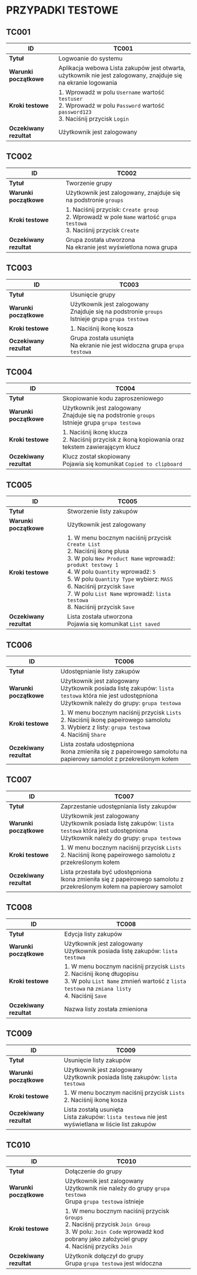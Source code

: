 # PRZYPADKI TESTOWE

## TC001

| ID       | TC001                                                                 |
|--------------------|----------------------------------------------------------------------|
| **Tytuł**    | Logwoanie do systemu |
| **Warunki początkowe**          | Aplikacja webowa Lista zakupów jest otwarta, użytkownik nie jest zalogowany, znajduje się na ekranie logowania |
| **Kroki testowe**| 1. Wprowadź w polu `Username` wartość `testuser`</br> 2. Wprowadź w polu `Password`  wartość `password123`</br> 3. Naciśnij przycisk `Login` |
| **Oczekiwany rezultat**| Użytkownik jest zalogowany |

## TC002

| ID       | TC002                                                                 |
|--------------------|----------------------------------------------------------------------|
| **Tytuł**    | Tworzenie grupy |
| **Warunki początkowe**          | Użytkownik jest zalogowany, znajduje się na podstronie `groups` |
| **Kroki testowe**| 1. Naciśnij przycisk: `Create group`</br> 2. Wprowadź w pole `Name` wartość `grupa testowa`</br> 3. Naciśnij przycisk `Create` |
| **Oczekiwany rezultat**| Grupa została utworzona</br> Na ekranie jest wyświetlona nowa grupa |

## TC003

| ID       | TC003                                                                 |
|--------------------|----------------------------------------------------------------------|
| **Tytuł**    | Usunięcie grupy |
| **Warunki początkowe**          | Użytkownik jest zalogowany</br> Znajduje się na podstronie `groups`</br> Istnieje grupa `grupa testowa` |
| **Kroki testowe**| 1. Naciśnij ikonę kosza |
| **Oczekiwany rezultat**| Grupa została usunięta</br> Na ekranie nie jest widoczna grupa `grupa testowa` |

## TC004

| ID       | TC004                                                                |
|--------------------|----------------------------------------------------------------------|
| **Tytuł**    | Skopiowanie kodu zaproszeniowego |
| **Warunki początkowe**          | Użytkownik jest zalogowany</br> Znajduje się na podstronie `groups`</br> Istnieje grupa `grupa testowa` |
| **Kroki testowe**| 1. Naciśnij ikonę klucza</br> 2. Naciśnij przycisk z ikoną kopiowania oraz tekstem zawierającym klucz |
| **Oczekiwany rezultat**| Klucz został skopiowany</br> Pojawia się komunikat `Copied to clipboard` |

## TC005

| ID       | TC005                                                                |
|--------------------|----------------------------------------------------------------------|
| **Tytuł**    | Stworzenie listy zakupów |
| **Warunki początkowe**          | Użytkownik jest zalogowany |
| **Kroki testowe**| 1. W menu bocznym naciśnij przycisk `Create List` </br>  2. Naciśnij ikonę plusa</br> 3. W polu `New Product Name` wprowadź: `produkt testowy 1`</br> 4. W polu `Quantity` wprowadź: `5`</br> 5. W polu `Quantity Type` wybierz: `MASS`</br> 6. Naciśnij przycisk `Save`</br> 7. W polu `List Name` wprowadź: `lista testowa`</br> 8. Naciśnij przycisk `Save`|
| **Oczekiwany rezultat**| Lista została utworzona</br> Pojawia się komunikat `List saved` |

## TC006

| ID       | TC006                                                                |
|--------------------|----------------------------------------------------------------------|
| **Tytuł**    | Udostępnianie listy zakupów |
| **Warunki początkowe**          | Użytkownik jest zalogowany </br> Użytkownik posiada listę zakupów: `lista testowa` która nie jest udostępniona </br> Użytkownik należy do grupy: `grupa testowa`|
| **Kroki testowe**| 1. W menu bocznym naciśnij przycisk `Lists` </br>  2. Naciśnij ikonę papeirowego samolotu</br> 3. Wybierz z listy: `grupa testowa` </br> 4. Naciśnij `Share`|
| **Oczekiwany rezultat**| Lista została udostępniona</br> Ikona zmieniła się z papeirowego samolotu na papierowy samolot z przekreślonym kołem|

## TC007

| ID       | TC007                                                                |
|--------------------|----------------------------------------------------------------------|
| **Tytuł**    | Zaprzestanie udostępniania listy zakupów |
| **Warunki początkowe**          | Użytkownik jest zalogowany </br> Użytkownik posiada listę zakupów: `lista testowa` która jest udostępniona </br> Użytkownik należy do grupy: `grupa testowa`|
| **Kroki testowe**| 1. W menu bocznym naciśnij przycisk `Lists` </br>  2. Naciśnij ikonę papeirowego samolotu z przekreślonym kołem</br>|
| **Oczekiwany rezultat**| Lista przestała być udostępniona</br> Ikona zmieniła się z papeirowego samolotu  z przekreślonym kołem na papierowy samolot|

## TC008

| ID       | TC008                                                                |
|--------------------|----------------------------------------------------------------------|
| **Tytuł**    | Edycja listy zakupów |
| **Warunki początkowe**          | Użytkownik jest zalogowany </br> Użytkownik posiada listę zakupów: `lista testowa` </br>|
| **Kroki testowe**| 1. W menu bocznym naciśnij przycisk `Lists` </br>  2. Naciśnij ikonę długopisu </br> 3. W polu `List Name` zmnień wartość z `lista testowa` na `zmiana listy` </br> 4. Naciśnij `Save`|
| **Oczekiwany rezultat**| Nazwa listy została zmieniona|

## TC009

| ID       | TC009                                                                |
|--------------------|----------------------------------------------------------------------|
| **Tytuł**    | Usunięcie listy zakupów |
| **Warunki początkowe**          | Użytkownik jest zalogowany </br> Użytkownik posiada listę zakupów: `lista testowa` </br>|
| **Kroki testowe**| 1. W menu bocznym naciśnij przycisk `Lists` </br>  2. Naciśnij ikonę kosza </br> |
| **Oczekiwany rezultat**| Lista zostałą usunięta </br> Lista zakupów: `lista testowa` nie jest wyświetlana w liście list zakupów|

## TC010

| ID       | TC010                                                                |
|--------------------|----------------------------------------------------------------------|
| **Tytuł**    | Dołączenie do grupy |
| **Warunki początkowe**          | Użytkownik jest zalogowany </br> Użytkownik nie należy do grupy `grupa testowa` </br> Grupa `grupa testowa` istnieje|
| **Kroki testowe**| 1. W menu bocznym naciśnij przycisk `Groups` </br>  2. Naciśnij przycisk `Join Group` </br> 3. W polu: `Join Code` wprowadź kod pobrany jako założyciel grupy </br> 4. Naciśnij przyciks `Join`|
| **Oczekiwany rezultat**| Użytkonik dołączył do grupy </br> Grupa `grupa testowa` jest widoczna|